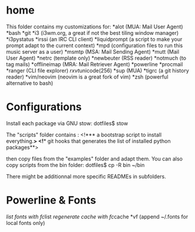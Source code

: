 home
====

This folder contains my customizations for:
*alot (MUA: Mail User Agent)
*bash
*git
*i3 (i3wm.org, a great if not the best tiling window manager)
*i3pystatus
*irssi (an IRC CLI client)
*liquidprompt (a script to make your prompt adapt to the current context)
*mpd (configuration files to run this music server as a user)
*msmtp (MSA: Mail Sending Agent)
*mutt (Mail User Agent)
*netrc (template only)
*newbeuter (RSS reader)
*notmuch (to tag mails)
*offlineimap (MRA: Mail Retriever Agent)
*powerline
*procmail
*ranger (CLI file explorer)
*rxvt*unicode(256)
*sup (MUA)
*tigrc (a git history reader)
*vim/neovim (neovim is a great fork of vim)
*zsh (powerful alternative to bash)

Configurations
====
Install each package via GNU stow:
	dotfiles$ stow <PKG>

The "scripts" folder contains :
<!*** a bootstrap script to install everything.**>
<!*** git hooks that generates the list of installed python packages**>

then copy files from the "examples" folder and adapt them.
You can also copy scripts from the bin folder:
	dotfiles$ cp -R bin ~/bin

There might be additionnal more specific READMEs in subfolders.

Powerline & Fonts
====

*list fonts with fc*list
*regenerate cache with fc*cache *vf  (append ~/.fonts for local fonts only)
